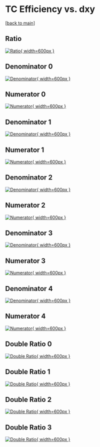 # TC Efficiency vs. dxy

[[back to main](./)]



## Ratio

[![Ratio](../mtv/var/TC_xtr_0_0_eff_dxy.png){ width=600px }](../mtv/var/TC_xtr_0_0_eff_dxy.pdf)

## Denominator 0

[![Denominator](../mtv/den/TC_xtr_0_0_eff_dxy_den0.png){ width=600px }](../mtv/den/TC_xtr_0_0_eff_dxy_den0.pdf)

## Numerator 0

[![Numerator](../mtv/num/TC_xtr_0_0_eff_dxy_num0.png){ width=600px }](../mtv/num/TC_xtr_0_0_eff_dxy_num0.pdf)

## Denominator 1

[![Denominator](../mtv/den/TC_xtr_0_0_eff_dxy_den1.png){ width=600px }](../mtv/den/TC_xtr_0_0_eff_dxy_den1.pdf)

## Numerator 1

[![Numerator](../mtv/num/TC_xtr_0_0_eff_dxy_num1.png){ width=600px }](../mtv/num/TC_xtr_0_0_eff_dxy_num1.pdf)

## Denominator 2

[![Denominator](../mtv/den/TC_xtr_0_0_eff_dxy_den2.png){ width=600px }](../mtv/den/TC_xtr_0_0_eff_dxy_den2.pdf)

## Numerator 2

[![Numerator](../mtv/num/TC_xtr_0_0_eff_dxy_num2.png){ width=600px }](../mtv/num/TC_xtr_0_0_eff_dxy_num2.pdf)

## Denominator 3

[![Denominator](../mtv/den/TC_xtr_0_0_eff_dxy_den3.png){ width=600px }](../mtv/den/TC_xtr_0_0_eff_dxy_den3.pdf)

## Numerator 3

[![Numerator](../mtv/num/TC_xtr_0_0_eff_dxy_num3.png){ width=600px }](../mtv/num/TC_xtr_0_0_eff_dxy_num3.pdf)

## Denominator 4

[![Denominator](../mtv/den/TC_xtr_0_0_eff_dxy_den4.png){ width=600px }](../mtv/den/TC_xtr_0_0_eff_dxy_den4.pdf)

## Numerator 4

[![Numerator](../mtv/num/TC_xtr_0_0_eff_dxy_num4.png){ width=600px }](../mtv/num/TC_xtr_0_0_eff_dxy_num4.pdf)

## Double Ratio 0

[![Double Ratio](../mtv/ratio/TC_xtr_0_0_eff_dxy_ratio0.png){ width=600px }](../mtv/ratio/TC_xtr_0_0_eff_dxy_ratio0.pdf)

## Double Ratio 1

[![Double Ratio](../mtv/ratio/TC_xtr_0_0_eff_dxy_ratio1.png){ width=600px }](../mtv/ratio/TC_xtr_0_0_eff_dxy_ratio1.pdf)

## Double Ratio 2

[![Double Ratio](../mtv/ratio/TC_xtr_0_0_eff_dxy_ratio2.png){ width=600px }](../mtv/ratio/TC_xtr_0_0_eff_dxy_ratio2.pdf)

## Double Ratio 3

[![Double Ratio](../mtv/ratio/TC_xtr_0_0_eff_dxy_ratio3.png){ width=600px }](../mtv/ratio/TC_xtr_0_0_eff_dxy_ratio3.pdf)

